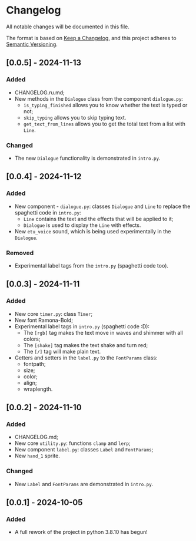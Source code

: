 # Changelog
All notable changes will be documented in this file.

The format is based on [Keep a Changelog](https://keepachangelog.com/en/1.0.0/),
and this project adheres to [Semantic Versioning](https://semver.org/spec/v2.0.0.html).

## [0.0.5] - 2024-11-13
### Added
- CHANGELOG.ru.md;
- New methods in the `Dialogue` class from the component `dialogue.py`:
  - `is_typing_finished` allows you to know whether the text is typed or not;
  - `skip_typing` allows you to skip typing text.
  - `get_text_from_lines` allows you to get the total text from a list with `Line`.

### Changed
- The new `Dialogue` functionality is demonstrated in `intro.py`.

## [0.0.4] - 2024-11-12
### Added
- New component - `dialogue.py`: classes `Dialogue` and `Line` to replace the spaghetti code in `intro.py`:
  - `Line` contains the text and the effects that will be applied to it;
  - `Dialogue` is used to display the `Line` with effects.
- New `etu_voice` sound, which is being used experimentally in the `Dialogue`.

### Removed
- Experimental label tags from the `intro.py` (spaghetti code too).

## [0.0.3] - 2024-11-11
### Added
- New core `timer.py`: class `Timer`;
- New font Ramona-Bold;
- Experimental label tags in `intro.py` (spaghetti code :D):
  - The `[rgb]` tag makes the text move in waves and shimmer with all colors;
  - The `[shake]` tag makes the text shake and turn red;
  - The `[/]` tag will make plain text.
- Getters and setters in the `label.py` to the `FontParams` class:
  - fontpath;
  - size;
  - color;
  - align;
  - wraplength.

## [0.0.2] - 2024-11-10
### Added
- CHANGELOG.md;
- New core `utility.py`: functions `clamp` and `lerp`;
- New component `label.py`: classes `Label` and `FontParams`;
- New `hand_1` sprite.

### Changed
- New `Label` and `FontParams` are demonstrated in `intro.py`.

## [0.0.1] - 2024-10-05
### Added
- A full rework of the project in python 3.8.10 has begun!
